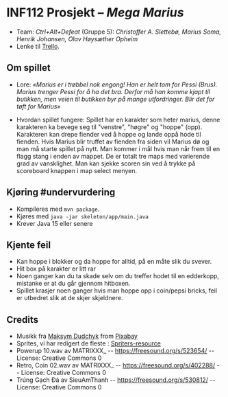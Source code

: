 # INF112 Prosjekt – _Mega Marius_

- Team: _Ctrl+Alt+Defeat_ (Gruppe 5): _Christoffer A. Slettebø, Marius Soma, Henrik Johansen, Olav Høysæther Opheim_
- Lenke til <a href="https://trello.com/b/naQJzzQZ/ctrlaltdefeat">Trello</a>.

## Om spillet
- Lore:
_«Marius er i trøbbel nok engong! Han er helt tom for Pessi (Brus). Marius trenger Pessi for å ha det bra. Derfor må han komme kjapt til butikken, men veien til butikken byr på mange utfordringer. Blir det for tøft for Marius»_

- Hvordan spillet fungere:
Spillet har en karakter som heter marius, denne karakteren ka bevege seg til "venstre", "høgre" og "hoppe" (opp).
Karakteren kan drepe fiender ved å hoppe og lande oppå hode til fienden.
Hvis Marius blir truffet av fienden fra siden vil Marius dø og man må starte spillet på nytt.
Man kommer i mål hvis man når frem til en flagg stang i enden av mappet.
De er totalt tre maps med varierende grad av vansklighet.
Man kan sjekke scoren sin ved å trykke på scoreboard knappen i map select menyen.

## Kjøring #undervurdering

- Kompileres med `mvn package`.
- Kjøres med `java -jar skeleton/app/main.java`
- Krever Java 15 eller senere

## Kjente feil

- Kan hoppe i blokker og da hoppe for alltid, på en måte slik du svever. 
- Hit box på karakter er litt rar
- Noen ganger kan du ta skade selv om du treffer hodet til en edderkopp, mistanke er at du går gjennom hitboxen.
- Spillet krasjer noen ganger hvis man hoppe opp i coin/pepsi bricks, feil er utbedret slik at de skjer skjeldnere. 

## Credits
- Musikk fra <a href="https://pixabay.com/users/white_records-32584949/?utm_source=link-attribution&utm_medium=referral&utm_campaign=music&utm_content=164702">Maksym Dudchyk</a> from <a href="https://pixabay.com//?utm_source=link-attribution&utm_medium=referral&utm_campaign=music&utm_content=164702">Pixabay</a>
- Sprites, vi har redigert de fleste : <a href= https://www.spriters-resource.com/nes/supermariobros/sheet/52571>Spriters-resource</a>
- Powerup 10.wav av MATRIXXX_ -- https://freesound.org/s/523654/ -- License: Creative Commons 0
- Retro, Coin 02.wav av MATRIXXX_ -- https://freesound.org/s/402288/ -- License: Creative Commons 0
- Trúng Gạch Đá av SieuAmThanh -- https://freesound.org/s/530812/ -- License: Creative Commons 0
